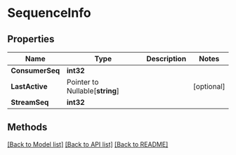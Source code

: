 # SequenceInfo

## Properties

Name | Type | Description | Notes
------------ | ------------- | ------------- | -------------
**ConsumerSeq** | **int32** |  | 
**LastActive** | Pointer to Nullable[**string**] |  | [optional] 
**StreamSeq** | **int32** |  | 

## Methods


[[Back to Model list]](../README.md#documentation-for-models) [[Back to API list]](../README.md#documentation-for-api-endpoints) [[Back to README]](../README.md)


